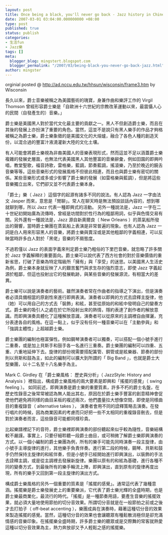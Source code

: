 ```yaml
---
layout: post
title: Once being a black, you'll never go back - Jazz history in Chinese
date: 2007-03-01 03:04:00.000000000 +08:00
type: post
published: true
status: publish
categories:
- 生活fun
- Jazz樂
tags: []
meta:
  blogger_blog: mingstert.blogspot.com
  blogger_permalink: "/2007/03/being-black-you-never-go-back-jazz.html"
author: mingster
---
```

<p>orginial posted @ <a href="http://ad.nccu.edu.tw/hhsun/wisconsin/frame3.htm">http://ad.nccu.edu.tw/hhsun/wisconsin/frame3.htm</a> by Wisconsin</p>
<p>長久以來，爵士音樂被稱之為美國藝術的瑰寶，身兼作曲和樂評工作的 Virgil Thomson 曾經形容爵士樂是「自歐洲十六世紀的宗教改革運動以來，最震懾人心的民間（自發產生的）音樂。」</p>
<p>爵士樂是美國黑人對於當代文化最主要的貢獻之一。黑人不但創造爵士樂，而且在其後的發展上亦扮演了重要的角色。當然，這並不是說只有黑人樂手的作品才夠格被稱之為爵士樂，爵士樂象徵的是美國文化的大熔爐，融合了各色人種的創造天份，以混合過的豐富汁液澆灌新大陸的文化土壤。</p>
<p>有人可能會將爵士樂視為非裔美國人的音樂表現形式，然而這並不足以涵蓋爵士樂複雜的發展史層面，也無法代表美國黑人其他豐富的音樂辭彙，例如田園的即興吟唱，教堂聖歌，福音詩歌，雷格樂，藍調，節奏藍調，搖滾樂，乃至於晚近的饒舌音樂等等。這些音樂形式的發展風格不但彼此相連，而且也與爵士樂有密切的關係。某些音樂形式或多或少影響了爵士樂的發展（如雷格樂與藍調），但是將這些音樂獨立出來，它們卻又並不代表爵士樂本身。</p>
<p>「爵士」樂（ Jazz ）這個字的起源有諸多不同的說法。有人認為 Jazz 一字由法文 Jasper 而來，意思是「閒聊」。常人在聊天時是無法預設談話內容的，想到哪就聊到哪，所以 Jazz 代表一種即興式的活動。 另外一種說法是，Jazz 一字在二十世紀初開始廣為流傳時，曾經是坊間對於性行為的粗鄙用詞，似乎與色情交易有關。另外還有一種說法是，Jazz 源自新奧爾良（ New Orleans ）的蒸氣船所發出的聲響，當時爵士樂團在蒸氣船上表演是非常普遍的現象。也有人認為 Jazz 一詞是白人用來形容黑人的音樂，將爵士樂與賣淫或是其他粗鄙的字義相連，可以反映當時許多白人對於「黑佬」音樂的不屑態度。</p>
<p>不過若僅以 Jazz 的表面字義來判定爵士樂乃粗俗的下里巴音樂，就忽略了許多關於 Jazz 字義解釋的重要面向。爵士樂可以說代表了西方社會的對於音樂價值的重新省思，打破了音樂為特定階級所「擁有」與「享受」的迷思。以美國黑人生活史為例，爵士樂本身就反映了人的艱苦奮鬥與求生存的強烈意志，即使 Jazz 字義起源於粗鄙，但這也投射出它的發展軌跡，與某些音樂的發展源流，有相當大的差異。</p>
<p>爵士樂可以說是演奏者的藝術。雖然演奏者常在作曲者的指導之下演出，但是演奏者必須具備相當的原創性來進行即興表演。演奏者以即興的方式去詮釋主旋律，他（她）可以用自己的方式去「裝飾」和絃，甚至從原始的和絃中發明自己的變奏方式。爵士樂的吸引人之處在於它所投射出來的熱情，隱約表達了創作者的解放意識。而即興演奏具體化了這種解放意識，演奏者可以從原來的主調裡自由揮灑，充分表達各自的風格。在這一點上，似乎沒有任何一種音樂可以在「主動參與」和「強調主體性」上超越爵士樂。</p>
<p>爵士樂團的編制也極富彈性。例如鋼琴演奏者可以獨奏，可以搭配一個小號手進行二重奏，或是加上貝斯手和鼓手各一名進行三重奏。爵士樂團的編制可以四重、五重、六重地延伸下去。旋律的部份視需要搭配簧管、銅管或是絃樂器、節奏的部份則以貝斯和鼓為主，如此的編制可以擴大到所謂的「 Big Band 」，也就是爵士大型樂團，以十二名至十八名樂手為主。</p>
<p>Mark C. Girdley 在「爵士樂風格： 歷史與分析」（ JazzStyle: History and Analysis ）裡指出，構成爵士樂風格的兩大要素是即興和「搖擺的感覺」（ swing feeling ）。 如同前述，即興演奏是爵士樂的重要質素，許多不朽的爵士名盤，在歷史性錄音之後常常被認為無人能出其右，原因在於爵士樂手豐富的創意精神會促使他們避免將同樣的曲目呆板的複述兩次，他們盡量拉大想像空間，即使是同樣曲目的重複錄音（ alternative takes ）， 演奏者會用不同的詮釋策略去演奏。在發行唱片的時候，因為商業因素的考慮而只好把一些不太相同的重複錄音刪去，但是對於演奏者而言，這些錄音可能都同樣珍貴。</p>
<p>比起樂譜裡記下的音符，爵士樂裡即興演奏的部份聽起來似乎較為隨性，音樂結構較不嚴謹。事實上，只要仔細聆聽一段爵士曲目，或可稍微了解爵士樂即興演奏的方式。以一個小編制的爵士樂團為例，所有的樂手可能先同時演奏一段主旋律，由小號手主導旋律的進行，其他樂手負責伴奏。進行第二段的時候，鋼琴、貝斯和鼓手仍然保持主旋律的和絃伴奏，但是小號手已經開始進行即興演出，以裝飾的手法去詮釋主調，或是從主調裡去發展新旋律。樂團以原有的和絃為基礎，進行各種不同的變奏方式，到最後所有的樂手輪流上陣，即興演出，直到原有的旋律再度出現，所有的樂手又回到第一段主旋律的演出方式。</p>
<p>構成爵士樂風格的另外一個重要的質素是「搖擺的感覺」。通常這代表了幾種意涵。搖擺樂是爵士樂發展史上的重要樂派，它代表了爵士樂光輝的全盛時期，也是爵士樂最商業化，最流行的時代。「搖擺」是一種節奏用語，要產生音樂的搖擺效果，就必須大量地使用節拍的切分音效果。所謂切分音就是在一般節拍之前或之後才去打拍子（ off-beat accenting ），樂團成員在演奏時，藉著這種切分音的效果來製造搖擺的感覺。當然，這種切分音的效果也會讓聽眾有種鬆散消極但是卻充滿情感的音樂印象。在搖擺樂全盛時期，許多爵士樂的聽眾或是交際舞的常客就熱愛這種以切分音效果為主，熱力奔放卻又予人輕鬆之感的搖擺樂。</p>
